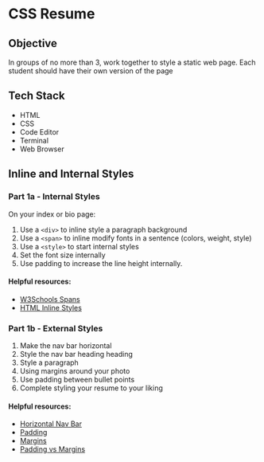 # CSS Resume

## Objective

In groups of no more than 3, work together to style a static web page. Each student should have their own version of the page

## Tech Stack

* HTML
* CSS
* Code Editor
* Terminal
* Web Browser

## Inline and Internal Styles

### Part 1a - Internal Styles

On your index or bio page:

1. Use a `<div>` to inline style a paragraph background
2. Use a `<span>` to inline modify fonts in a sentence (colors, weight, style)
3. Use a `<style>` to start internal styles
4. Set the font size internally
5. Use padding to increase the line height internally.

#### Helpful resources:

* [W3Schools Spans](https://www.w3schools.com/html/html_blocks.asp)
* [HTML Inline Styles](https://www.w3schools.com/html/html_css.asp)

### Part 1b - External Styles
1. Make the nav bar horizontal
2. Style the nav bar heading heading
3. Style a paragraph
4. Using margins around your photo
5. Use padding between bullet points
6. Complete styling your resume to your liking

#### Helpful resources:

* [Horizontal Nav Bar](https://www.w3schools.com/css/css_navbar_horizontal.asp)
* [Padding](https://www.w3schools.com/css/css_padding.asp)
* [Margins](https://www.w3schools.com/css/css_margin.asp)
* [Padding vs Margins](https://blog.hubspot.com/website/css-margin-vs-padding#:~:text=What's%20the%20Difference%20Between%20Margin,and%20the%20content%20inside%20it.&text=In%20creating%20the%20gap%2C%20the,the%20border%20of%20an%20element.)





